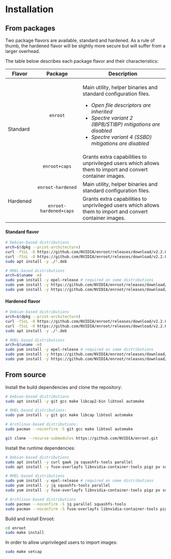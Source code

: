 # Installation

## From packages

Two package flavors are available, standard and hardened. As a rule of thumb, the hardened flavor will be slightly more secure but will suffer from a larger overhead.

The table below describes each package flavor and their characteristics:

<table>
    <thead>
        <tr>
            <th>Flavor</th>
            <th>Package</th>
            <th>Description</th>
        </tr>
    </thead>
    <tbody>
        <tr>
            <td rowspan=2>Standard</td>
            <td align="center"><code>enroot</code></td>
            <td>
                <p>Main utility, helper binaries and standard configuration files.</p>
                <ul>
                  <li><i>Open file descriptors are inherited</i></li>
                  <li><i>Spectre variant 2 (IBPB/STIBP) mitigations are disabled</i></li>
                  <li><i>Spectre variant 4 (SSBD) mitigations are disabled</i></li>
                </ul>
            </td>
        </tr>
        <tr>
            <td align="center"><code>enroot+caps</code></td>
            <td>Grants extra capabilities to unprivileged users which allows<br> them to import and convert container images.</td>
        </tr>
        <tr>
            <td rowspan=2>Hardened</td>
            <td align="center"><code>enroot-hardened</code></td>
            <td>Main utility, helper binaries and standard configuration files.</td>
        </tr>
        <tr>
            <td align="center"><code>enroot-hardened+caps</code></td>
            <td>Grants extra capabilities to unprivileged users which allows<br> them to import and convert container images.</td>
        </tr>
    </tbody>
</table>

#### Standard flavor

```sh
# Debian-based distributions
arch=$(dpkg --print-architecture)
curl -fSsL -O https://github.com/NVIDIA/enroot/releases/download/v2.2.0/enroot_2.2.0-1_${arch}.deb
curl -fSsL -O https://github.com/NVIDIA/enroot/releases/download/v2.2.0/enroot+caps_2.2.0-1_${arch}.deb # optional
sudo apt install -y ./*.deb

# RHEL-based distributions
arch=$(uname -m)
sudo yum install -y epel-release # required on some distributions
sudo yum install -y https://github.com/NVIDIA/enroot/releases/download/v2.2.0/enroot-2.2.0-1.el7.${arch}.rpm
sudo yum install -y https://github.com/NVIDIA/enroot/releases/download/v2.2.0/enroot+caps-2.2.0-1.el7.${arch}.rpm # optional
```

#### Hardened flavor

```sh
# Debian-based distributions
arch=$(dpkg --print-architecture)
curl -fSsL -O https://github.com/NVIDIA/enroot/releases/download/v2.2.0/enroot-hardened_2.2.0-1_${arch}.deb
curl -fSsL -O https://github.com/NVIDIA/enroot/releases/download/v2.2.0/enroot-hardened+caps_2.2.0-1_${arch}.deb # optional
sudo apt install -y ./*.deb

# RHEL-based distributions
arch=$(uname -m)
sudo yum install -y epel-release # required on some distributions
sudo yum install -y https://github.com/NVIDIA/enroot/releases/download/v2.2.0/enroot-hardened-2.2.0-1.el7.${arch}.rpm
sudo yum install -y https://github.com/NVIDIA/enroot/releases/download/v2.2.0/enroot-hardened+caps-2.2.0-1.el7.${arch}.rpm # optional
```

## From source

Install the build dependencies and clone the repository:
```sh
# Debian-based distributions
sudo apt install -y git gcc make libcap2-bin libtool automake

# RHEL-based distributions:
sudo yum install -y git gcc make libcap libtool automake

# Archlinux-based distributions:
sudo pacman --noconfirm -S git gcc make libtool automake

git clone --recurse-submodules https://github.com/NVIDIA/enroot.git
```

Install the runtime dependencies:
```sh
# Debian-based distributions
sudo apt install -y curl gawk jq squashfs-tools parallel
sudo apt install -y fuse-overlayfs libnvidia-container-tools pigz pv squashfuse # optional

# RHEL-based distributions
sudo yum install -y epel-release # required on some distributions
sudo yum install -y jq squashfs-tools parallel
sudo yum install -y fuse-overlayfs libnvidia-container-tools pigz pv squashfuse # optional

# Archlinux-based distributions
sudo pacman --noconfirm -S jq parallel squashfs-tools
sudo pacman --noconfirm -S fuse-overlayfs libnvidia-container-tools pigz pv squashfuse # optional
```

Build and install Enroot:
```sh
cd enroot
sudo make install
```

In order to allow unprivileged users to import images:
```sh
sudo make setcap
```
